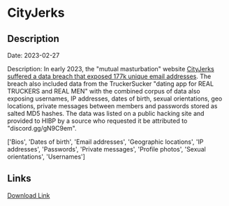 # CityJerks

## Description

Date: 2023-02-27

Description:
In early 2023, the &quot;mutual masturbation&quot; website <a href="https://techcrunch.com/2023/04/27/hackers-steal-emails-private-messages-from-hookup-websites/" target="_blank" rel="noopener">CityJerks suffered a data breach that exposed 177k unique email addresses</a>. The breach also included data from the TruckerSucker &quot;dating app for REAL TRUCKERS and REAL MEN&quot; with the combined corpus of data also exposing usernames, IP addresses, dates of birth, sexual orientations, geo locations, private messages between members and passwords stored as salted MD5 hashes. The data was listed on a public hacking site and provided to HIBP by a source who requested it be attributed to &quot;discord.gg/gN9C9em&quot;.


['Bios', 'Dates of birth', 'Email addresses', 'Geographic locations', 'IP addresses', 'Passwords', 'Private messages', 'Profile photos', 'Sexual orientations', 'Usernames']

## Links

[Download Link](https://link-to.net/1229997/743.1039641155011/dynamic/?r=aHR0cHM6Ly93d3cubWVkaWFmaXJlLmNvbS92aWV3L2hkMlBDSzNMY1ZhY1ZQWi9jaXR5amVya3MuY29tL2ZpbGU=)